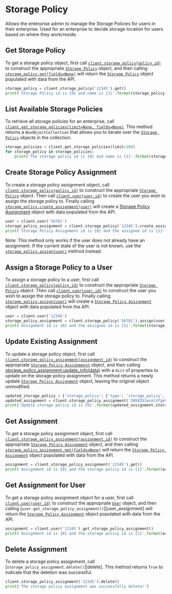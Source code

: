 Storage Policy 
==============

Allows the enterprise admin to manage the Storage Policies for users in their
enterprise. Used for an enterprise to decide storage location for users based on
where they work/reside. 


Get Storage Policy
------------------

To get a storage policy object, first call [`client.storage_policy(policy_id)`][storage_policy] to construct the appropriate [`Storage Policy`][storage_policy_class] object, and then calling [`storage_policy.get(fields=None)`][get] will return the [`Storage Policy`][storage_policy_class] object populated with data from the API.

```python
storage_policy = client.storage_policy('12345').get()
print('Storage Policy id is {0} and name is {1}'.format(storage_policy.id, storage_policy.name))
```

[storage_policy]: https://box-python-sdk.readthedocs.io/en/latest/boxsdk.client.html#boxsdk.client.Client.storage_policy
[storage_policy_class]: https://box-python-sdk.readthedocs.io/en/latest/boxsdk.object.html#boxsdk.object.storage_policy.StoragePolicy
[get]: https://box-python-sdk.readthedocs.io/en/latest/boxsdk.object.html#boxsdk.object.base_object.BaseObject.get

List Available Storage Policies
-------------------------------

To retrieve all storage policies for an enterprise, call [`client.get_storage_policies(limit=None, fields=None)`][get_storage_policies]. This method returns a `BoxObjectCollection` that allows you to iterate over the [`Storage Policy`][storage_policy_class] objects in the collection.

```python
storage_policies = client.get_storage_policies(limit=100)
for storage_policy in storage_policies:
    print('The storage policy id is {0} and name is {1}'.format(storage_policy.id, storage_policy.name)))
```

[get_storage_policies]: https://box-python-sdk.readthedocs.io/en/latest/boxsdk.object.html#boxsdk.client.Client.get_storage_policies
[storage_policy_class]: https://box-python-sdk.readthedocs.io/en/latest/boxsdk.object.html#boxsdk.object.storage_policy.StoragePolicy

Create Storage Policy Assignment
--------------------------------

To create a storage policy assignment object, call [`client.storage_policy(policy_id)`][storage_policy] to construct the appropriate [`Storage Policy`][storage_policy_class] object. Then call [`client.user(user_id)`][user] to create the user you wish to assign the storage policy to. Finally calling [`storage_policy.create_assignment(user)`][create_assignment] will create a [Storage Policy Assignment][storage_policy_assignment_class] object with data populated from the API.

```python
user = client.user('56781')
storage_policy_assignment = client.storage_policy('12345').create_assignment(user)
print('Storage Policy Assignment id is {0} and the assignee id is {1}'.format(storage_policy_assignment.id, storage_policy_assignment.assigned_to.id))
```

Note: This method only works if the user does not already have an assignment. If the current state of the user is not known, use the [`storage_policy.assign(user)`][assign] method instead.

[storage_policy]: https://box-python-sdk.readthedocs.io/en/latest/boxsdk.client.html#boxsdk.client.Client.storage_policy
[storage_policy_class]: https://box-python-sdk.readthedocs.io/en/latest/boxsdk.object.html#boxsdk.object.storage_policy.StoragePolicy
[user]: https://box-python-sdk.readthedocs.io/en/latest/boxsdk.object.html#boxsdk.client.Client.user
[create_assignment]: https://box-python-sdk.readthedocs.io/en/latest/boxsdk.object.html#boxsdk.object.storage_policy.StoragePolicy.create_assignment
[storage_policy_assignment_class]: https://box-python-sdk.readthedocs.io/en/latest/boxsdk.object.html#boxsdk.object.storage_policy_assignment.StoragePolicyAssignment
[assign]: https://box-python-sdk.readthedocs.io/en/latest/boxsdk.object.html#boxsdk.object.storage_policy.assign

Assign a Storage Policy to a User
---------------------------------

To assign a storage policy to a user, first call [`client.storage_policy(policy_id)`][storage_policy] to construct the appropriate [`Storage Policy`][storage_policy_class] object. Then call [`client.user(user_id)`][user] to construct the user you wish to assign the storage policy to. Finally calling [`storage_policy.assign(user)`][assign] will create a [`Storage Policy Assignment`][storage_policy_assignment_class] object with data populated from the API.

```python
user = client.user('12345')
storage_policy_assignment = client.storage_policy('56781').assign(user)
print('Assignment id is {0} and the assignee id is {1}'.format(storage_policy_assignment.id, storage_policy_assignment.assigned_to.id))
```

[storage_policy]: https://box-python-sdk.readthedocs.io/en/latest/boxsdk.client.html#boxsdk.client.Client.storage_policy
[storage_policy_class]: https://box-python-sdk.readthedocs.io/en/latest/boxsdk.object.html#boxsdk.object.storage_policy.StoragePolicy
[storage_policy_assignment_class]: https://box-python-sdk.readthedocs.io/en/latest/boxsdk.object.html#boxsdk.object.storage_policy_assignment.StoragePolicyAssignment
[user]: https://box-python-sdk.readthedocs.io/en/latest/boxsdk.client.html#boxsdk.client.Client.user
[assign]: https://box-python-sdk.readthedocs.io/en/latest/boxsdk.client.html#boxsdk.object.storage_policy.StoragePolicy.assign

Update Existing Assignment
--------------------------

To update a storage policy object, first call [`client.storage_policy_assignment(assignment_id)`][storage_policy_assignment] to construct the appropriate [`Storage Policy Assignmennt`][storage_policy_assignment_class] object, and then calling [storage_policy_assignment.update_info(data)][update_info] with a `dict` of properties to update on the storage policy assignment. This method returns a newly update [`Storage Policy Assignment`][storage_policy_assignment] object, leaving the original object unmodified.

```python
updated_storage_policy = {'storage_policy': {'type': 'storage_policy', 'id': '12345'}}
updated_assignment = client.storage_policy_assignment('ZW50ZXJwcmldfgeV82MDMwMDQ=').update_info(updated_storage_policy)
print('Update storage policy id is {0}'.format(updated_assignment.storage_policy.id))
```

[storage_policy_assignment]: https://box-python-sdk.readthedocs.io/en/latest/boxsdk.object.html#boxsdk.client.Client.storage_policy_assignment
[storage_policy_assignment_class]: https://box-python-sdk.readthedocs.io/en/latest/boxsdk.object.html#boxsdk.object.storage_policy_assignment.StoragePolicyAssignment
[update_info]: https://box-python-sdk.readthedocs.io/en/latest/boxsdk.object.html#boxsdk.object.base_object.BaseObject.update_info

Get Assignment
--------------

To get a storage policy assignment object, first call [`client.storage_policy_assignment(assignment_id)`][storage_policy_assignment] to construct the appropriate [`Storage Policy Assignment`][storage_policy_assignment_class] object, and then calling [`storage_policy_assignment.get(fields=None)`][get] will return the [`Storage Policy Assignment`][storage_policy_assignment_class] object populated with data from the API.

```python
assignment = client.storage_policy_assignment('12345').get()
print('Assignment id is {0} and the storage policy id is {1}'.format(assignment.id, assignment.storage_policy.id))
```

[storage_policy_assignment]: https://box-python-sdk.readthedocs.io/en/latest/boxsdk.object.html#boxsdk.client.Client.storage_policy_assignment
[storage_policy_assignment_class]: https://box-python-sdk.readthedocs.io/en/latest/boxsdk.object.html#boxsdk.object.storage_policy_assignment.StoragePolicyAssignment
[get]: https://box-python-sdk.readthedocs.io/en/latest/boxsdk.object.html#boxsdk.object.base_object.BaseObject.get

Get Assignment for User
-------------------------

To get a storage policy assignment object for a user, first call [`client.user(user_id)`][user] to construct the appropriate [`User`][user_class] object, and then calling [`user.get_storage_policy_assignment()`][user_assignment] will return the [`Storage Policy Assignment`][storage_policy_assignment_class] object populated with data from the API.

```python
assignment = client.user('12345').get_storage_policy_assignment()
print('Assignment id is {0} and the storage policy id is {1}'.format(assignment.id, assignment.storage_policy.id))
```

[user]: https://box-python-sdk.readthedocs.io/en/latest/boxsdk.object.html#boxsdk.client.Client.user
[user_class]: https://box-python-sdk.readthedocs.io/en/latest/boxsdk.object.html#boxsdk.object.user.User
[storage_policy_assignment_class]: https://box-python-sdk.readthedocs.io/en/latest/boxsdk.object.html#boxsdk.object.user.User.get_storage_policy_assignment

Delete Assignment
-----------------

To delete a storage policy assignment, call [`storage_policy_assignment.delete()`][delete]. This method returns `True` to indicate that the deletion was successful.

```python
client.storage_policy_assignment('12345').delete()
print('The storage policy assignment was successfully delete!')
```
